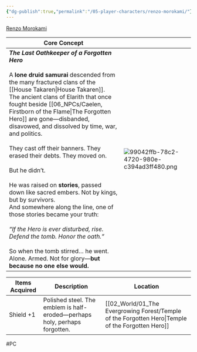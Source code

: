 ```yaml
---
{"dg-publish":true,"permalink":"/05-player-characters/renzo-morokami/"}
---
```


[Renzo Morokami](https://www.dndbeyond.com/characters/149351187)


| Core Concept                                                                                                                                                                                                                                                                                                                                                                                                                                                                                                                                                                                                                                                                                                                                                                                                                |                                               |
| --------------------------------------------------------------------------------------------------------------------------------------------------------------------------------------------------------------------------------------------------------------------------------------------------------------------------------------------------------------------------------------------------------------------------------------------------------------------------------------------------------------------------------------------------------------------------------------------------------------------------------------------------------------------------------------------------------------------------------------------------------------------------------------------------------------------------- | --------------------------------------------- |
| ***The Last Oathkeeper of a Forgotten Hero***<br><br>A **lone druid samurai** descended from the many fractured clans of the [[House Takaren\|House Takaren]]. <br>The ancient clans of Elarith that once fought beside [[06_NPCs/Caelen, Firstborn of the Flame\|The Forgotten Hero]] are gone—disbanded, disavowed, and dissolved by time, war, and politics.  <br><br>They cast off their banners. They erased their debts. They moved on.<br><br>But he didn’t.<br><br>He was raised on **stories**, passed down like sacred embers. Not by kings, but by survivors.  <br>And somewhere along the line, one of those stories became your truth:<br><br>_“If the Hero is ever disturbed, rise. Defend the tomb. Honor the oath.”_<br><br>So when the tomb stirred… he went.  <br>Alone. Armed. Not for glory—**but because no one else would.** | ![99042ffb-78c2-4720-980e-c394ad3ff480.png](/img/user/00_GM%20Tools/Media/99042ffb-78c2-4720-980e-c394ad3ff480.png) |

| Items Acquired       | Description                                                                | Location                         |
| -------------------- | -------------------------------------------------------------------------- | -------------------------------- |
| Shield +1            | Polished steel. The emblem is half-eroded—perhaps holy, perhaps forgotten. | [[02_World/01_The Evergrowing Forest/Temple of the Forgotten Hero\|Temple of the Forgotten Hero]] |


#PC